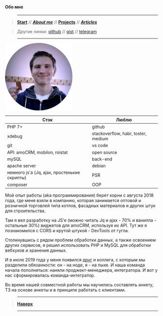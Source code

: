 
#### Обо мне

> ----------

> [**Start**](/) // [**_About me_**](/about) // [**Projects**](/projects) // [**_Articles_**](/articles)

> Другие линки: [github](https://github.com/ohDaddyPlease) // [gist](https://gist.github.com/ohDaddyPlease) // [telegram](https://t.me/ohDaddyPlease) 

> ----------

![moya avushka](/img/avushka.png)

**Стэк** | **Люблю** |
---------| --------- |
PHP 7+   | github    |
xdebug   | stackoverflow, habr, toster, medium |
git      | vs code   |
API: amoCRM, mobilon, roistat | open source    |
mySQL    | back-end  |
apache server | debian        |
немного js'а (Jq, ajax, простенькие скрипты) | PSR |
composer | OOP       |

Мой опыт работы (aka программирования) берет корни с августа 2018 года, где меня взяли в компанию, которая занимается оптовой и розничной торговлей типа котлов, фасадных материалов и других штук для строительства. 

Там я вел разработку на JS'e (можно читать Jq и ajax - 70% и ванилла - остальные 30%) виджетов для amoCRM, используя их API. Тут же я познакомился с CORS и крутой штукой - DevTools от гугла. 

Столкнувшись с рядом проблем обработки данных, а также освоением других сервисов, я решил использовать PHP и MySQL для обработки вебхуков и хранения данных. 

И в июле 2019 года у меня появился [друг](https://github.com/999envy) и коллега, с которым мы разделили обязанности: он - на ноде, я - на пыхе.  И наша команда начала пополняться: наняли проджект-менеджера, интегратора. И вот у нас сформировалась команда-интегратор.

Во время нашей совместной работы мы научились составлять анкету, ТЗ на основе анкеты и в принципе работать с клиентами.

> ----------

> [**Наверх**](#обо-мне)

> ----------

